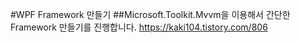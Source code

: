 #WPF Framework 만들기
##Microsoft.Toolkit.Mvvm을 이용해서 간단한 Framework 만들기를 진행합니다.
https://kaki104.tistory.com/806
